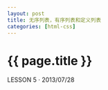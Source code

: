 ```yaml
---
layout: post
title: 无序列表，有序列表和定义列表
categories: [html-css]
---
```


{{ page.title }}
================

<p class="meta">LESSON 5 · 2013/07/28</p>